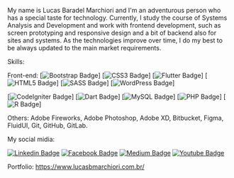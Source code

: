 My name is Lucas Baradel Marchiori and I'm an adventurous person who has a special taste for technology. Currently, I study the course of Systems Analysis and Development and work with frontend development, such as screen prototyping and responsive design and a bit of backend also for sites and systems.
As the technologies improve over time, I do my best to be always updated to the main market requirements.

Skills: 

Front-end: 
[![Bootstrap Badge](https://img.shields.io/badge/Bootstrap-563D7C?style=for-the-badge&logo=bootstrap&logoColor=white)]
[![CSS3 Badge](https://img.shields.io/badge/CSS3-1572B6?style=for-the-badge&logo=css3&logoColor=white)]
[![Flutter Badge](https://img.shields.io/badge/Flutter-02569B?style=for-the-badge&logo=flutter&logoColor=white)]
[![HTML5 Badge](https://img.shields.io/badge/HTML5-E34F26?style=for-the-badge&logo=html5&logoColor=white)]
[![SASS Badge](https://img.shields.io/badge/Sass-CC6699?style=for-the-badge&logo=sass&logoColor=white)]
[![WordPress Badge](https://img.shields.io/badge/Wordpress-21759B?style=for-the-badge&logo=wordpress&logoColor=white)]


[![CodeIgniter Badge](https://img.shields.io/badge/Codeigniter-EF4223?style=for-the-badge&logo=codeigniter&logoColor=white)]
[![Dart Badge](https://img.shields.io/badge/Dart-0175C2?style=for-the-badge&logo=dart&logoColor=white)]
[![MySQL Badge](https://img.shields.io/badge/MySQL-00000F?style=for-the-badge&logo=mysql&logoColor=white)]
[![PHP Badge](https://img.shields.io/badge/PHP-777BB4?style=for-the-badge&logo=php&logoColor=white)]
[![R Badge](https://img.shields.io/badge/R-276DC3?style=for-the-badge&logo=r&logoColor=white)]

Others: Adobe Fireworks, Adobe Photoshop, Adobe XD, Bitbucket, Figma, FluidUI, Git, GitHub, GitLab.

My social midia: 

[![Linkedin Badge](https://img.shields.io/badge/LinkedIn-0077B5?style=for-the-badge&logo=linkedin&logoColor=white&link=https://www.linkedin.com/in/dev-lucasbmarchiori/)](https://www.linkedin.com/in/dev-lucasbmarchiori/)
[![Facebook Badge](https://img.shields.io/badge/Facebook-1877F2?style=for-the-badge&logo=facebook&logoColor=white&link=https://www.facebook.com/lucasbmarchiori/)](https://www.facebook.com/lucasbmarchiori/)
[![Medium Badge](https://img.shields.io/badge/Medium-12100E?style=for-the-badge&logo=medium&logoColor=white&link=https://lucasbaradel.medium.com/)](https://lucasbaradel.medium.com/)
[![Youtube Badge](https://img.shields.io/badge/YouTube-FF0000?style=for-the-badge&logo=youtube&logoColor=white&link=https://www.youtube.com/channel/UCFWAu8TEfOzajZ5n5sni-oA)](https://www.youtube.com/channel/UCFWAu8TEfOzajZ5n5sni-oA/)

Portfolio: 
https://www.lucasbmarchiori.com.br/






